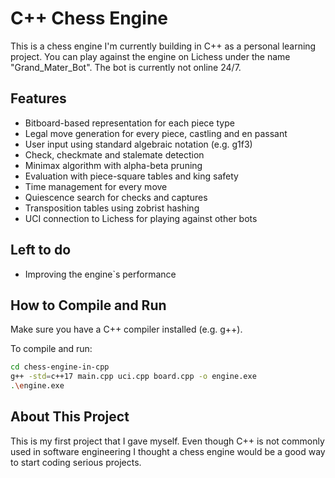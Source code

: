 # C++ Chess Engine

This is a chess engine I'm currently building in C++ as a personal learning project. You can play against the engine on Lichess under the name "Grand_Mater_Bot". The bot is currently not online 24/7.

## Features

- Bitboard-based representation for each piece type
- Legal move generation for every piece, castling and en passant
- User input using standard algebraic notation (e.g. g1f3)
- Check, checkmate and stalemate detection
- Minimax algorithm with alpha-beta pruning
- Evaluation with piece-square tables and king safety
- Time management for every move
- Quiescence search for checks and captures
- Transposition tables using zobrist hashing
- UCI connection to Lichess for playing against other bots

## Left to do

- Improving the engine`s performance

## How to Compile and Run

Make sure you have a C++ compiler installed (e.g. g++).

To compile and run:

```bash
cd chess-engine-in-cpp
g++ -std=c++17 main.cpp uci.cpp board.cpp -o engine.exe
.\engine.exe
```

## About This Project

This is my first project that I gave myself. Even though C++ is not commonly used in software engineering I thought a chess engine would be a good way to start coding serious projects.

